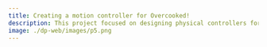 ```yaml
---
title: Creating a motion controller for Overcooked!
description: This project focused on designing physical controllers for games or serious play. Our objective was to create a controller for the game ”Overcooked! 2” that would enhance the gameplay experience through the incorporation of motion controls. In order to meet this goal, we conducted research on current solutions and gathered data on relevant issues. We then used this information to establish the problem statement for our controller and developed one or more physical prototypes using Arduino’s and incorporating movement. The performance of these prototypes was subsequently evaluated against a regular Xbox controller. The end result of our evaluation showed our controller made Overcooked! 2 more enjoyable through the use of motion controls.
image: ./dp-web/images/p5.png
---
```

